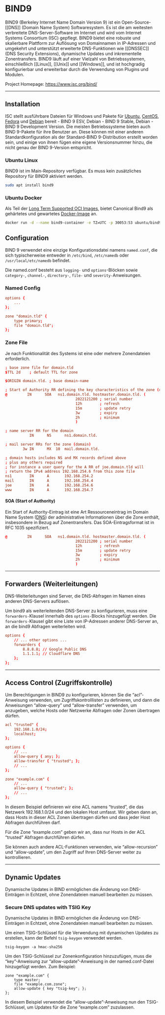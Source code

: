 # BIND9

BIND9 (Berkeley Internet Name Domain Version 9) ist ein Open-Source-[[DNS]] (Domain Name System) Softwaresystem. Es ist die am weitesten verbreitete DNS-Server-Software im Internet und wird vom Internet Systems Consortium (ISC) gepflegt. BIND9 bietet eine robuste und skalierbare Plattform zur Auflösung von Domainnamen in IP-Adressen und umgekehrt und unterstützt erweiterte DNS-Funktionen wie [[DNSSEC]] (DNS Security Extensions), dynamische Updates und inkrementelle Zonentransfers. BIND9 läuft auf einer Vielzahl von Betriebssystemen, einschließlich [[Linux]], [[Unix]] und [[Windows]], und ist hochgradig konfigurierbar und erweiterbar durch die Verwendung von Plugins und Modulen.

Project Homepage: https://www.isc.org/bind/

---
## Installation

ISC stellt ausführbare Dateien für Windows und Pakete für [Ubuntu](../linux/distros/ubuntu.md), [CentOS](../linux/distros/centos.md), [Fedora](../linux/distros/fedora.md) und [Debian](../linux/distros/debian.md) bereit - BIND 9 ESV, Debian - BIND 9 Stable, Debian - BIND 9 Development Version. Die meisten Betriebssysteme bieten auch BIND 9-Pakete für ihre Benutzer an. Diese können mit einer anderen Standardkonfiguration als der Standard-BIND 9-Distribution erstellt worden sein, und einige von ihnen fügen eine eigene Versionsnummer hinzu, die nicht genau der BIND 9-Version entspricht.

### Ubuntu Linux

BIND9 ist im Main-Repository verfügbar. Es muss kein zusätzliches Repository für BIND9 aktiviert werden.

```sh 
sudo apt install bind9
```


### Ubuntu Docker

Als Teil der [Long Term Supported OCI Images](https://ubuntu.com/security/docker-images), bietet Canonical Bind9 als gehärtetes und gewartetes [Docker-Image](../docker/docker.md) an.

```sh
docker run -d --name bind9-container -e TZ=UTC -p 30053:53 ubuntu/bind9:9.18-22.04_beta
```


## Configuration

BIND 9 verwendet eine einzige Konfigurationsdatei namens `named.conf`, die sich typischerweise entweder in `/etc/bind`, `/etc/namedb` oder `/usr/local/etc/namedb` befindet.

Die named.conf besteht aus `logging-` und `options`-Blöcken sowie `category-`, `channel-`, `directory-`, `file-` und `severity-`Anweisungen.

### Named Config

```conf
options {
	...
};

zone "domain.tld" {
	type primary;
	file "domain.tld";
};
```

### Zone File

Je nach Funktionalität des Systems ist eine oder mehrere Zonendateien erforderlich.

```conf
; base zone file for domain.tld
$TTL 2d    ; default TTL for zone

$ORIGIN domain.tld. ; base domain-name

; Start of Authority RR defining the key characteristics of the zone (domain)
@         IN      SOA   ns1.domain.tld. hostmaster.domain.tld. (
                                2022121200 ; serial number
                                12h        ; refresh
                                15m        ; update retry
                                3w         ; expiry
                                2h         ; minimum
                                )

; name server RR for the domain
           IN      NS      ns1.domain.tld.

; mail server RRs for the zone (domain)
        3w IN      MX  10  mail.domain.tld.

; domain hosts includes NS and MX records defined above
; plus any others required
; for instance a user query for the A RR of joe.domain.tld will
; return the IPv4 address 192.168.254.6 from this zone file
ns1        IN      A       192.168.254.2
mail       IN      A       192.168.254.4
joe        IN      A       192.168.254.6
www        IN      A       192.168.254.7

```

#### SOA (Start of Authority)

Ein Start of Authority-Eintrag ist eine Art Ressourceneintrag im Domain Name System ([DNS](../networking/dns.md)) der administrative Informationen über die Zone enthält, insbesondere in Bezug auf Zonentransfers. Das SOA-Eintragsformat ist in RFC 1035 spezifiziert.

```conf
@         IN      SOA   ns1.domain.tld. hostmaster.domain.tld. (
                                2022121200 ; serial number
                                12h        ; refresh
                                15m        ; update retry
                                3w         ; expiry
                                2h         ; minimum
                                )
```


---
## Forwarders (Weiterleitungen)

DNS-Weiterleitungen sind Server, die DNS-Abfragen im Namen eines anderen DNS-Servers auflösen.

Um bind9 als weiterleitenden DNS-Server zu konfigurieren, muss eine `forwarders-`Klausel innerhalb des `options-`Blocks hinzugefügt werden. Die `forwarders-`Klausel gibt eine Liste von IP-Adressen anderer DNS-Server an, an die bind9 Abfragen weiterleiten wird.

```conf
options {
    // ... other options ...
    forwarders {
        8.8.8.8; // Google Public DNS
        1.1.1.1; // Cloudflare DNS
    };
};
```

---
## Access Control (Zugriffskontrolle)

Um Berechtigungen in BIND9 zu konfigurieren, können Sie die “acl”-Anweisung verwenden, um Zugriffskontrolllisten zu definieren, und dann die Anweisungen “allow-query” und “allow-transfer” verwenden, um anzugeben, welche Hosts oder Netzwerke Abfragen oder Zonen übertragen dürfen.

```conf
acl "trusted" {
    192.168.1.0/24;
    localhost;
};

options {
    // ...
    allow-query { any; };
    allow-transfer { "trusted"; };
    // ...
};

zone "example.com" {
    // ...
    allow-query { "trusted"; };
    // ...
};
```

In diesem Beispiel definieren wir eine ACL namens “trusted”, die das Netzwerk 192.168.1.0/24 und den lokalen Host umfasst. Wir geben dann an, dass Hosts in dieser ACL Zonen übertragen dürfen und dass jeder Host Abfragen durchführen darf.

Für die Zone “example.com” geben wir an, dass nur Hosts in der ACL “trusted” Abfragen durchführen dürfen.

Sie können auch andere ACL-Funktionen verwenden, wie “allow-recursion” und “allow-update”, um den Zugriff auf Ihren DNS-Server weiter zu kontrollieren.

---
## Dynamic Updates

Dynamische Updates in BIND ermöglichen die Änderung von DNS-Einträgen in Echtzeit, ohne Zonendateien manuell bearbeiten zu müssen.

### Secure DNS updates with TSIG Key

Dynamische Updates in BIND ermöglichen die Änderung von DNS-Einträgen in Echtzeit, ohne Zonendateien manuell bearbeiten zu müssen.

Um einen TSIG-Schlüssel für die Verwendung mit dynamischen Updates zu erstellen, kann der Befehl `tsig-keygen` verwendet werden.

```
tsig-keygen -a hmac-sha256
```

Um den TSIG-Schlüssel zur Zonenkonfiguration hinzuzufügen, muss die “key”-Anweisung zur “allow-update”-Anweisung in der named.conf-Datei hinzugefügt werden. Zum Beispiel:

```
zone "example.com" {
    type master;
    file "example.com.zone";
    allow-update { key "tsig-key"; };
};
```

In diesem Beispiel verwendet die “allow-update”-Anweisung nun den TSIG-Schlüssel, um Updates für die Zone “example.com” zuzulassen.